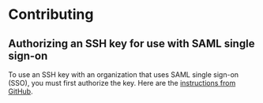 # Contributing

## Authorizing an SSH key for use with SAML single sign-on

To use an SSH key with an organization that uses SAML single sign-on (SSO), you must first authorize the key. Here are the [instructions from GitHub](https://help.github.com/en/github/authenticating-to-github/authorizing-an-ssh-key-for-use-with-saml-single-sign-on).